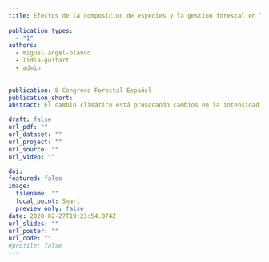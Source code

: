 ```yaml
---
title: Efectos de la composicion de especies y la gestion forestal en la resiliencia de bosques mixtos de Quercus a episodios de defoliacion de Lymantria dispar L
  
publication_types:
  - "1"
authors:
  - miguel-angel-blanco
  - lidia-guitart
  - admin
 
 
publication: 8 Congreso Forestal Español
publication_short: 
abstract: El cambio climático está provocando cambios en la intensidad y frecuencia de perturbaciones sobre los bosques (ej sequías, plagas, e incendios forestales) que pueden comprometer su conservación. Por ello, existe la urgencia en conocer como contribuyen a mejorar la resiliencia de los bosques factores como la gestión forestal o la composición de especies, aunque existen todavía pocos estudios que hayan investigado la resiliencia frente a plagas forestales. En este trabajo evaluamos la resistencia, recuperación y resiliencia (sensu LLORET al. 2011) a corto plazo de bosques mixtos de encinas y alcornoques a los episodios de defoliación causados por la lagarta peluda (Lymantria dispar L.) durante el año 2020 en la Sierra del Montnegre-Corredor (Barcelona). Combinamos muestreos en campo con técnicas de teledetección analizando la vitalidad (EVI Enhanced Vegetation Index) antes, durante y después del brote eruptivo en bosques con y sin gestión forestal. Los resultados de nuestro trabajo mostraron la evidencia de una mayor recuperación y resiliencia (efecto marginal) de la vitalidad en bosques gestionados para el año 2020, 2021.

draft: false
url_pdf: ""
url_dataset: ""
url_project: ""
url_source: ""
url_video: ""

doi: 
featured: false
image:
  filename: ""
  focal_point: Smart
  preview_only: false
date: 2020-02-27T19:23:54.074Z
url_slides: ""
url_poster: ""
url_code: ""
#profile: false
---
```

